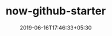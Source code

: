 ---
title: "now-github-starter"
date: 2019-06-16T17:46:33+05:30
type: "organisations"
org_name: "Probot"
repo_desc: "Starter project to demonstrate a project whose pull requests get automatically deployed"
repo_link: https://github.com/probot/now-github-starter


---